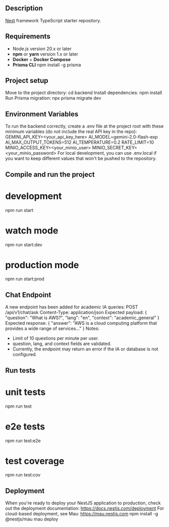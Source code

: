 ## Description
[Nest](https://github.com/nestjs/nest) framework TypeScript starter repository.

## Requirements
- Node.js version 20.x or later
- **npm** or **yarn** version 1.x or later
- **Docker** + **Docker Compose**
- **Prisma CLI**
npm install -g prisma

## Project setup
Move to the project directory:
cd backend
Install dependencies:
npm install
Run Prisma migration:
npx prisma migrate dev

## Environment Variables
To run the backend correctly, create a .env file at the project root with these minimum variables (do not include the real API key in the repo):
GEMINI_API_KEY=<your_api_key_here>
AI_MODEL=gemini-2.0-flash-exp
AI_MAX_OUTPUT_TOKENS=512
AI_TEMPERATURE=0.2
RATE_LIMIT=10
MINIO_ACCESS_KEY=<your_minio_user>
MINIO_SECRET_KEY=<your_minio_password>
For local development, you can use .env.local if you want to keep different values that won't be pushed to the repository.

## Compile and run the project
# development
npm run start
# watch mode
npm run start:dev
# production mode
npm run start:prod

## Chat Endpoint
A new endpoint has been added for academic IA queries:
POST /api/v1/chat/ask
Content-Type: application/json
Expected payload:
{
  "question": "What is AWS?",
  "lang": "en",
  "context": "academic_general"
}
Expected response:
{
  "answer": "AWS is a cloud computing platform that provides a wide range of services..."
}
Notes:
- Limit of 10 questions per minute per user.
- question, lang, and context fields are validated.
- Currently, the endpoint may return an error if the IA or database is not configured.

## Run tests
# unit tests
npm run test
# e2e tests
npm run test:e2e
# test coverage
npm run test:cov

## Deployment
When you're ready to deploy your NestJS application to production, check out the deployment documentation: https://docs.nestjs.com/deployment
For cloud-based deployment, see Mau: https://mau.nestjs.com
npm install -g @nestjs/mau
mau deploy
